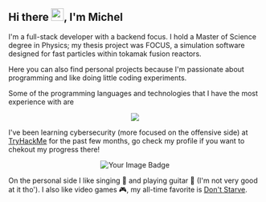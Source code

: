 <h2>Hi there <img src="https://media.giphy.com/media/hvRJCLFzcasrR4ia7z/giphy.gif" width="25px">, I'm Michel</h2>

<p>I'm a full-stack developer with a backend focus. I hold a Master of Science degree in Physics; my thesis project was FOCUS, a simulation software designed for fast particles within tokamak fusion reactors.</p>

<p>Here you can also find personal projects because I'm passionate about programming and like doing little coding experiments. </p>

<p>Some of the programming languages and technologies that I have the most experience with are </p>

<p align="center">
  <a href="https://skillicons.dev">
    <img src="https://skillicons.dev/icons?i=rust,cpp,python,html,css,js,postgres,mongodb,linux,git,docker,vscode" />
  </a>
</p>

I've been learning cybersecurity (more focused on the offensive side) at [TryHackMe](https://tryhackme.com/) for the past few months, go check my profile if you want to chekout my progress there!

<p align="center">
<img src="https://tryhackme-badges.s3.amazonaws.com/studentenherz.png" alt="Your Image Badge" />
</p>

On the personal side I like singing 🎤 and playing guitar 🎸 (I'm not very good at it tho'). I also like video games 🎮, my all-time favorite is <a href="https://www.klei.com/games/dont-starve">Don't Starve</a>.
